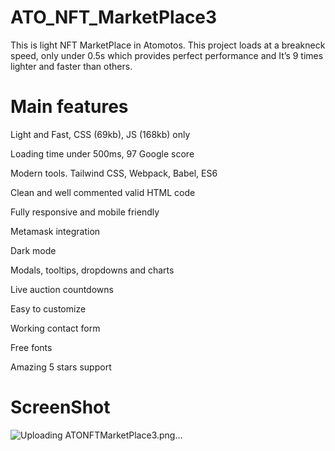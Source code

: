 # ATO_NFT_MarketPlace3
This is light NFT MarketPlace in Atomotos. This project loads at a breakneck speed, only under 0.5s which provides perfect performance and  It’s 9 times lighter and faster than others.

# Main features

Light and Fast, CSS (69kb), JS (168kb) only

Loading time under 500ms, 97 Google score

Modern tools. Tailwind CSS, Webpack, Babel, ES6

Clean and well commented valid HTML code

Fully responsive and mobile friendly

Metamask integration

Dark mode

Modals, tooltips, dropdowns and charts

Live auction countdowns

Easy to customize

Working contact form

Free fonts

Amazing 5 stars support

# ScreenShot

![Uploading ATONFTMarketPlace3.png…]()

